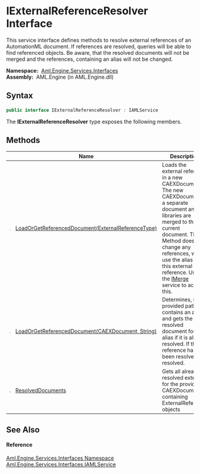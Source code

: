 IExternalReferenceResolver Interface
====================================
This service interface defines methods to resolve external references of an AutomationML document. If references are resolved, queries will be able to find referenced objects. Be aware, that the resolved documents will not be merged and the references, containing an alias will not be changed.

  **Namespace:**  [Aml.Engine.Services.Interfaces][1]  
  **Assembly:**  AML.Engine (in AML.Engine.dll)

Syntax
------

```csharp
public interface IExternalReferenceResolver : IAMLService
```

The **IExternalReferenceResolver** type exposes the following members.


Methods
-------

                 | Name                                                    | Description                                                                                                                                                                                                                                                                                  
---------------- | ------------------------------------------------------- | -------------------------------------------------------------------------------------------------------------------------------------------------------------------------------------------------------------------------------------------------------------------------------------------- 
![Public method] | [LoadOrGetReferencedDocument(ExternalReferenceType)][2] | Loads the external reference in a new CAEXDocument. The new CAEXDocument is a separate document and no libraries are merged to the current document. This Method doesn't change any references, which use the alias of this external reference. Use the [IMerge][3] service to achieve this. 
![Public method] | [LoadOrGetReferencedDocument(CAEXDocument, String)][4]  | Determines, if the provided path contains an alias and gets the resolved document for that alias if it is already resolved. If the reference has not been resolved it is resolved.                                                                                                           
![Public method] | [ResolvedDocuments][5]                                  | Gets all already resolved externals for the provided CAEXDocument containing ExternalReference objects                                                                                                                                                                                       


See Also
--------

#### Reference
[Aml.Engine.Services.Interfaces Namespace][1]  
[Aml.Engine.Services.Interfaces.IAMLService][6]  

[1]: ../README.md
[2]: LoadOrGetReferencedDocument_1.md
[3]: ../IMerge/README.md
[4]: LoadOrGetReferencedDocument.md
[5]: ResolvedDocuments.md
[6]: ../IAMLService/README.md
[7]: https://www.automationml.org
[8]: ../../icons/logoShade.png
[Public method]: ../../icons/pubmethod.gif "Public method"